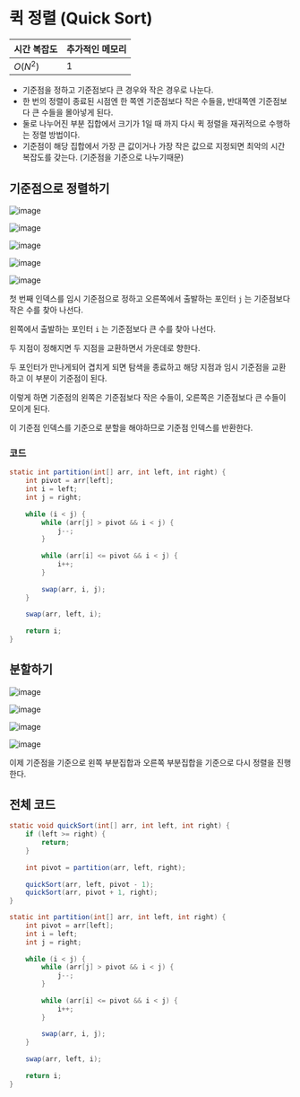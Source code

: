 # 퀵 정렬 (Quick Sort)
|시간 복잡도|추가적인 메모리|
|---|---|
|$O(N^2)$|1|

- 기준점을 정하고 기준점보다 큰 경우와 작은 경우로 나눈다.
- 한 번의 정렬이 종료된 시점엔 한 쪽엔 기준점보다 작은 수들을, 반대쪽엔 기준점보다 큰 수들을 몰아넣게 된다.
- 둘로 나누어진 부분 집합에서 크기가 1일 때 까지 다시 퀵 정렬을 재귀적으로 수행하는 정렬 방법이다.
- 기준점이 해당 집합에서 가장 큰 값이거나 가장 작은 값으로 지정되면 최악의 시간 복잡도를 갖는다. (기준점을 기준으로 나누기때문)

## 기준점으로 정렬하기
![image](https://github.com/Goldbar97/Study/assets/100333239/421d25ae-bbad-42d8-b660-3ff66092d4c5)

![image](https://github.com/Goldbar97/Study/assets/100333239/49d84b73-cefe-4c46-911c-d2f3451f1473)

![image](https://github.com/Goldbar97/Study/assets/100333239/a54e9b68-df05-477c-a1dc-77d3a8411554)

![image](https://github.com/Goldbar97/Study/assets/100333239/b7c1bca3-4bcf-4e1d-ae26-534e8aea5c33)

![image](https://github.com/Goldbar97/Study/assets/100333239/34b12883-fdfa-4be2-af58-2762f77a6db1)

첫 번째 인덱스를 임시 기준점으로 정하고 오른쪽에서 출발하는 포인터 `j` 는 기준점보다 작은 수를 찾아 나선다.

왼쪽에서 출발하는 포인터 `i` 는 기준점보다 큰 수를 찾아 나선다.

두 지점이 정해지면 두 지점을 교환하면서 가운데로 향한다.

두 포인터가 만나게되어 겹치게 되면 탐색을 종료하고 해당 지점과 임시 기준점을 교환하고 이 부분이 기준점이 된다.

이렇게 하면 기준점의 왼쪽은 기준점보다 작은 수들이, 오른쪽은 기준점보다 큰 수들이 모이게 된다.

이 기준점 인덱스를 기준으로 분할을 해야하므로 기준점 인덱스를 반환한다.

### 코드
```java
static int partition(int[] arr, int left, int right) {
    int pivot = arr[left];
    int i = left;
    int j = right;
    
    while (i < j) {
        while (arr[j] > pivot && i < j) {
            j--;
        }
        
        while (arr[i] <= pivot && i < j) {
            i++;
        }
        
        swap(arr, i, j);
    }
    
    swap(arr, left, i);
    
    return i;
}
```

## 분할하기
![image](https://github.com/Goldbar97/Study/assets/100333239/578fafc4-56ca-42cf-8941-c122444c1c30)

![image](https://github.com/Goldbar97/Study/assets/100333239/0893232c-6867-48be-a755-dd0fc2339fef)

![image](https://github.com/Goldbar97/Study/assets/100333239/e42a410a-9d4f-495f-9d71-90629c4eb5a0)

![image](https://github.com/Goldbar97/Study/assets/100333239/efcd7554-08ee-4cda-be0a-d20daad9c258)

이제 기준점을 기준으로 왼쪽 부분집합과 오른쪽 부분집합을 기준으로 다시 정렬을 진행한다.

## 전체 코드
```java
static void quickSort(int[] arr, int left, int right) {
    if (left >= right) {
        return;
    }
    
    int pivot = partition(arr, left, right);
    
    quickSort(arr, left, pivot - 1);
    quickSort(arr, pivot + 1, right);
}

static int partition(int[] arr, int left, int right) {
    int pivot = arr[left];
    int i = left;
    int j = right;
    
    while (i < j) {
        while (arr[j] > pivot && i < j) {
            j--;
        }
        
        while (arr[i] <= pivot && i < j) {
            i++;
        }
        
        swap(arr, i, j);
    }
    
    swap(arr, left, i);
    
    return i;
}
```
